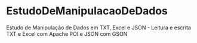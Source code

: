 # EstudoDeManipulacaoDeDados
 Estudo de Manipulação de Dados em TXT, Excel e JSON - Leitura e escrita TXT e Excel com Apache POI e JSON com GSON
